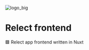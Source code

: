 ![logo_big](https://user-images.githubusercontent.com/39082174/154332087-b0d656ea-6d85-41b8-b858-8794f0dc3c16.png)

# Relect frontend

🟩 Relect app frontend written in Nuxt

